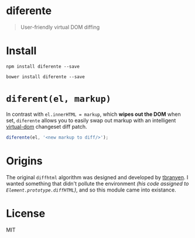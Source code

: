 # diferente

> User-friendly virtual DOM diffing

# Install

```shell
npm install diferente --save
```

```shell
bower install diferente --save
```

# `diferent(el, markup)`

In contrast with `el.innerHTML = markup`, which **wipes out the DOM** when set, `diferente` allows you to easily swap out markup with an intelligent [virtual-dom][1] changeset diff patch.

```js
diferente(el, '<new markup to diff/>');
```

# Origins

The original `diffhtml` algorithm was designed and developed by [tbranyen][3]. I wanted something that didn't pollute the environment _(his code assigned to `Element.prototype.diffHTML`)_, and so this module came into existance.

# License

MIT

[1]: https://github.com/Matt-Esch/virtual-dom
[2]: https://github.com/tbranyen/diffhtml
[3]: https://github.com/tbranyen
